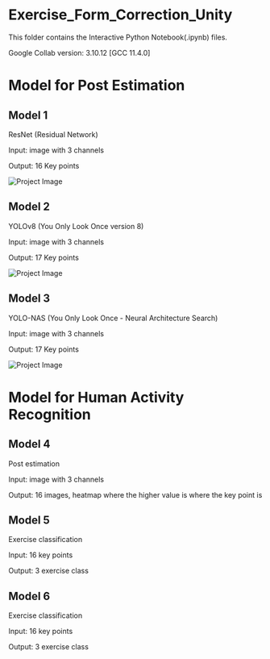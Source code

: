 # Exercise_Form_Correction_Unity

This folder contains the Interactive Python Notebook(.ipynb) files. 

Google Collab version: 3.10.12 [GCC 11.4.0]

# Model for Post Estimation

## Model 1
ResNet (Residual Network)

Input: image with 3 channels

Output: 16 Key points

![Project Image](https://github.com/Abyza/Project_Exercise_Posture_Correction/blob/main/Research_Paper/Image_Results/output_ResNet.jpg)

## Model 2
YOLOv8 (You Only Look Once version 8)

Input: image with 3 channels

Output: 17 Key points

![Project Image](https://github.com/Abyza/Project_Exercise_Posture_Correction/blob/main/Research_Paper/Image_Results/output_YOLOv8.jpg)

## Model 3
YOLO-NAS (You Only Look Once - Neural Architecture Search)

Input: image with 3 channels

Output: 17 Key points

![Project Image](https://github.com/Abyza/Project_Exercise_Posture_Correction/blob/main/Research_Paper/Image_Results/output_YOLO_NAS.jpg)

# Model for Human Activity Recognition

## Model 4
Post estimation

Input: image with 3 channels

Output: 16 images, heatmap where the higher value is where the key point is 

## Model 5
Exercise classification

Input: 16 key points

Output: 3 exercise class

## Model 6
Exercise classification

Input: 16 key points

Output: 3 exercise class



